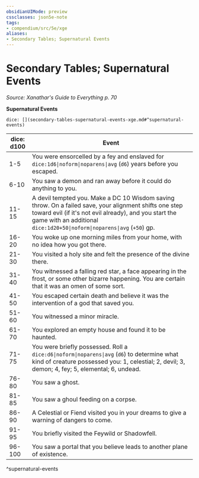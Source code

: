 ```yaml
---
obsidianUIMode: preview
cssclasses: json5e-note
tags:
- compendium/src/5e/xge
aliases:
- Secondary Tables; Supernatural Events
---
```

# Secondary Tables; Supernatural Events
*Source: Xanathar's Guide to Everything p. 70* 

**Supernatural Events**

`dice: [](secondary-tables-supernatural-events-xge.md#^supernatural-events)`

| dice: d100 | Event |
|------------|-------|
| 1-5 | You were ensorcelled by a fey and enslaved for `dice:1d6\|noform\|noparens\|avg` (`d6`) years before you escaped. |
| 6-10 | You saw a demon and ran away before it could do anything to you. |
| 11-15 | A devil tempted you. Make a DC 10 Wisdom saving throw. On a failed save, your alignment shifts one step toward evil (if it's not evil already), and you start the game with an additional `dice:1d20+50\|noform\|noparens\|avg` (`+50`) gp. |
| 16-20 | You woke up one morning miles from your home, with no idea how you got there. |
| 21-30 | You visited a holy site and felt the presence of the divine there. |
| 31-40 | You witnessed a falling red star, a face appearing in the frost, or some other bizarre happening. You are certain that it was an omen of some sort. |
| 41-50 | You escaped certain death and believe it was the intervention of a god that saved you. |
| 51-60 | You witnessed a minor miracle. |
| 61-70 | You explored an empty house and found it to be haunted. |
| 71-75 | You were briefly possessed. Roll a `dice:d6\|noform\|noparens\|avg` (`d6`) to determine what kind of creature possessed you: 1, celestial; 2, devil; 3, demon; 4, fey; 5, elemental; 6, undead. |
| 76-80 | You saw a ghost. |
| 81-85 | You saw a ghoul feeding on a corpse. |
| 86-90 | A Celestial or Fiend visited you in your dreams to give a warning of dangers to come. |
| 91-95 | You briefly visited the Feywild or Shadowfell. |
| 96-100 | You saw a portal that you believe leads to another plane of existence. |
^supernatural-events